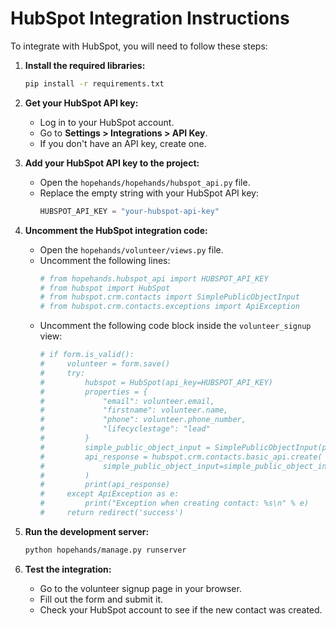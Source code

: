 # HubSpot Integration Instructions

To integrate with HubSpot, you will need to follow these steps:

1. **Install the required libraries:**
   ```bash
   pip install -r requirements.txt
   ```

2. **Get your HubSpot API key:**
   - Log in to your HubSpot account.
   - Go to **Settings > Integrations > API Key**.
   - If you don't have an API key, create one.

3. **Add your HubSpot API key to the project:**
   - Open the `hopehands/hopehands/hubspot_api.py` file.
   - Replace the empty string with your HubSpot API key:
     ```python
     HUBSPOT_API_KEY = "your-hubspot-api-key"
     ```

4. **Uncomment the HubSpot integration code:**
   - Open the `hopehands/volunteer/views.py` file.
   - Uncomment the following lines:
     ```python
     # from hopehands.hubspot_api import HUBSPOT_API_KEY
     # from hubspot import HubSpot
     # from hubspot.crm.contacts import SimplePublicObjectInput
     # from hubspot.crm.contacts.exceptions import ApiException
     ```
   - Uncomment the following code block inside the `volunteer_signup` view:
     ```python
     # if form.is_valid():
     #     volunteer = form.save()
     #     try:
     #         hubspot = HubSpot(api_key=HUBSPOT_API_KEY)
     #         properties = {
     #             "email": volunteer.email,
     #             "firstname": volunteer.name,
     #             "phone": volunteer.phone_number,
     #             "lifecyclestage": "lead"
     #         }
     #         simple_public_object_input = SimplePublicObjectInput(properties=properties)
     #         api_response = hubspot.crm.contacts.basic_api.create(
     #             simple_public_object_input=simple_public_object_input
     #         )
     #         print(api_response)
     #     except ApiException as e:
     #         print("Exception when creating contact: %s\n" % e)
     #     return redirect('success')
     ```

5. **Run the development server:**
   ```bash
   python hopehands/manage.py runserver
   ```

6. **Test the integration:**
   - Go to the volunteer signup page in your browser.
   - Fill out the form and submit it.
   - Check your HubSpot account to see if the new contact was created.
